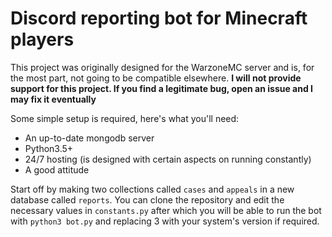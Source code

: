 # Discord reporting bot for Minecraft players
This project was originally designed for the WarzoneMC server and is, for the most part, not going to be compatible elsewhere. **I will not provide support for this project. If you find a legitimate bug, open an issue and I __may__ fix it eventually**

Some simple setup is required, here's what you'll need:
* An up-to-date mongodb server
* Python3.5+
* 24/7 hosting (is designed with certain aspects on running constantly)
* A good attitude

Start off by making two collections called `cases` and `appeals` in a new database called `reports`. You can clone the repository and edit the necessary values in `constants.py` after which you will be able to run the bot with `python3 bot.py` and replacing 3 with your system's version if required.
